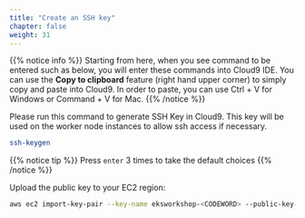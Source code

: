 ```yaml
---
title: "Create an SSH key"
chapter: false
weight: 31
---
```


{{% notice info %}}
Starting from here, when you see command to be entered such as below, you will enter these commands into Cloud9 IDE. You can use the **Copy to clipboard** feature (right hand upper corner) to simply copy and paste into Cloud9. In order to paste, you can use Ctrl + V for Windows or Command + V for Mac.
{{% /notice %}}

Please run this command to generate SSH Key in Cloud9. This key will be used on the worker node instances to allow ssh access if necessary.

```bash
ssh-keygen
```

{{% notice tip %}}
Press `enter` 3 times to take the default choices
{{% /notice %}}

Upload the public key to your EC2 region:

```bash
aws ec2 import-key-pair --key-name eksworkshop-<CODEWORD> --public-key-material file://~/.ssh/id_rsa.pub```
